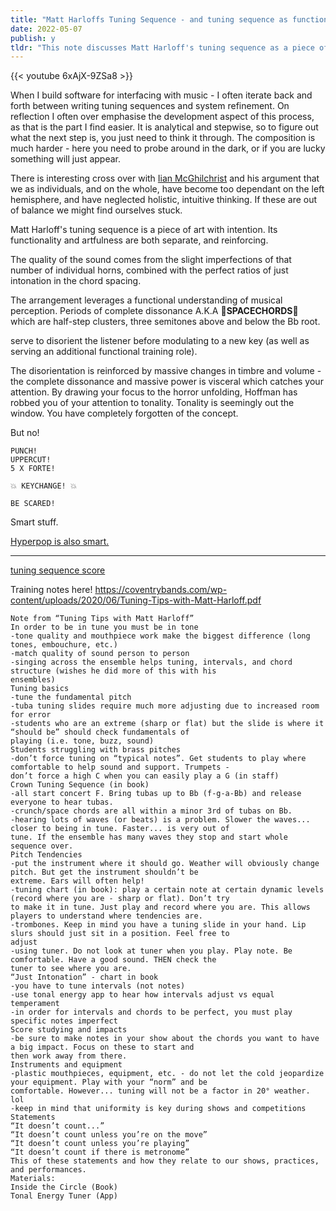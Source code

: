 ```yaml
---
title: "Matt Harloffs Tuning Sequence - and tuning sequence as functional application of art"
date: 2022-05-07
publish: y
tldr: "This note discusses Matt Harloff's tuning sequence as a piece of art with intention, exploring the interplay between functionality and artfulness. It analyzes the musical perception leveraged in the arrangement, including periods of dissonance and key changes, and provides training notes and tuning tips for musicians."
---
```


{{< youtube 6xAjX-9ZSa8 >}}

When I build software for interfacing with music - I often iterate back and forth between writing tuning sequences and system refinement.  On reflection I often over emphasise the development aspect of this process, as that is the part I find easier.  It is analytical and stepwise, so to figure out what the next step is, you just need to think it through.  The composition is much harder - here you need to probe around in the dark, or if you are lucky something will just appear. 

There is interesting cross over with [Iian McGhilchrist](Neurotheology,%20aliens,%20and%20understanding%20the%20immaterial.md) and his argument that we as individuals, and on the whole, have become too dependant on the left hemisphere, and have neglected holistic, intuitive thinking.  If these are out of balance we might find ourselves stuck.

Matt Harloff's tuning sequence is a piece of art with intention.  Its functionality and artfulness are both separate, and reinforcing. 

The quality of the sound comes from the slight imperfections of that number of individual horns, combined with the perfect ratios of just intonation in the chord spacing.

The arrangement leverages a functional understanding of musical perception.  Periods of complete dissonance A.K.A  **🔭SPACECHORDS🔭**  which are half-step clusters, three semitones above and below the Bb root.


serve to disorient the listener before modulating to a new key (as well as serving an additional functional training role).  

The disorientation is reinforced by massive changes in timbre and volume - the complete dissonance and massive power is visceral which catches your attention.  By drawing your focus to the horror unfolding, Hoffman has robbed you of your attention to tonality.  Tonality is seemingly out the window.   You have completely forgotten of the concept.

But no!  

```
PUNCH!
UPPERCUT!
5 X FORTE!

💥 KEYCHANGE! 💥 

BE SCARED!
```

Smart stuff. 

[Hyperpop is also smart.](Hyperpop%20is%20smart..md)


---

[tuning sequence score](https://musescore.com/user/10568981/scores/5096764)

Training notes here! https://coventrybands.com/wp-content/uploads/2020/06/Tuning-Tips-with-Matt-Harloff.pdf

```
Note from “Tuning Tips with Matt Harloff”  
In order to be in tune you must be in tone  
-tone quality and mouthpiece work make the biggest difference (long tones, embouchure, etc.)  
-match quality of sound person to person  
-singing across the ensemble helps tuning, intervals, and chord structure (wishes he did more of this with his  
ensembles)  
Tuning basics  
-tune the fundamental pitch  
-tuba tuning slides require much more adjusting due to increased room for error  
-students who are an extreme (sharp or flat) but the slide is where it “should be” should check fundamentals of  
playing (i.e. tone, buzz, sound)  
Students struggling with brass pitches  
-don’t force tuning on “typical notes”. Get students to play where comfortable to help sound and support. Trumpets -  
don’t force a high C when you can easily play a G (in staff)  
Crown Tuning Sequence (in book)  
-all start concert F. Bring tubas up to Bb (f-g-a-Bb) and release everyone to hear tubas.  
-crunch/space chords are all within a minor 3rd of tubas on Bb.  
-hearing lots of waves (or beats) is a problem. Slower the waves... closer to being in tune. Faster... is very out of  
tune. If the ensemble has many waves they stop and start whole sequence over.  
Pitch Tendencies  
-put the instrument where it should go. Weather will obviously change pitch. But get the instrument shouldn’t be  
extreme. Ears will often help!  
-tuning chart (in book): play a certain note at certain dynamic levels (record where you are - sharp or flat). Don’t try  
to make it in tune. Just play and record where you are. This allows players to understand where tendencies are.  
-trombones. Keep in mind you have a tuning slide in your hand. Lip slurs should just sit in a position. Feel free to  
adjust  
-using tuner. Do not look at tuner when you play. Play note. Be comfortable. Have a good sound. THEN check the  
tuner to see where you are.  
“Just Intonation” - chart in book  
-you have to tune intervals (not notes)  
-use tonal energy app to hear how intervals adjust vs equal temperament  
-in order for intervals and chords to be perfect, you must play specific notes imperfect  
Score studying and impacts  
-be sure to make notes in your show about the chords you want to have a big impact. Focus on these to start and  
then work away from there.  
Instruments and equipment  
-plastic mouthpieces, equipment, etc. - do not let the cold jeopardize your equipment. Play with your “norm” and be  
comfortable. However... tuning will not be a factor in 20° weather. lol  
-keep in mind that uniformity is key during shows and competitions  
Statements  
“It doesn’t count...”  
“It doesn’t count unless you’re on the move”  
“It doesn’t count unless you’re playing”  
“It doesn’t count if there is metronome”  
This of these statements and how they relate to our shows, practices, and performances.  
Materials:  
Inside the Circle (Book)  
Tonal Energy Tuner (App)
```
